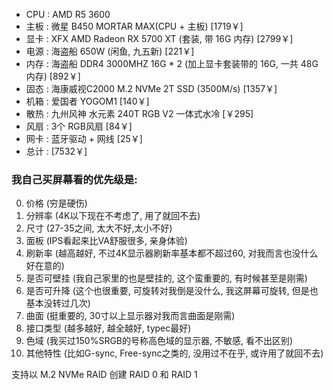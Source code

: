 - CPU  : AMD R5 3600  
- 主板  : 微星 B450 MORTAR MAX(CPU + 主板) [1719￥]
- 显卡  : XFX AMD Radeon RX 5700 XT (套装, 带 16G 内存) [2799￥]
- 电源  : 海盗船 650W (闲鱼, 九五新) [221￥]
- 内存  : 海盗船 DDR4 3000MHZ 16G * 2 (加上显卡套装带的 16G, 一共 48G 内存) [892￥]
- 固态  : 海康威视C2000 M.2 NVMe 2T SSD (3500M/s) [1357￥]
- 机箱  : 爱国者 YOGOM1 [140￥]
- 散热  : 九州风神 水元素 240T RGB V2 一体式水冷 [￥295]
- 风扇  : 3个 RGB风扇 [84￥]
- 网卡  : 蓝牙驱动 + 网线 [25￥]
- 总计  : [7532￥]
     

### 我自己买屏幕看的优先级是:
0. 价格 (穷是硬伤)
1. 分辨率 (4K以下现在不考虑了, 用了就回不去)
2. 尺寸 (27-35之间, 太大不好,太小不好)
3. 面板 (IPS看起来比VA舒服很多, 亲身体验)
4. 刷新率 (越高越好, 不过4K显示器刷新率基本都不超过60, 对我而言也没什么好在意的)
5. 是否可壁挂 (我自己家里的也是壁挂的, 这个蛮重要的, 有时候甚至是刚需)
6. 是否可升降 (这个也很重要, 可旋转对我倒是没什么, 我这屏幕可旋转, 但是也基本没转过几次)
7. 曲面 (挺重要的, 30寸以上显示器对我而言曲面是刚需)
8. 接口类型 (越多越好, 越全越好, typec最好)
9. 色域 (我买过150%SRGB的号称高色域的显示器, 不敏感, 看不出区别)
10. 其他特性 (比如G-sync, Free-sync之类的, 没用过不在乎, 或许用了就回不去)


支持以 M.2 NVMe RAID 创建 RAID 0 和 RAID 1

